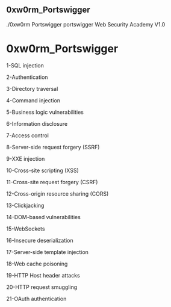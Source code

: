 ## 0xw0rm_Portswigger
./0xw0rm Portswigger
portswigger Web Security Academy  V1.0

# 0xw0rm_Portswigger
1-SQL injection

2-Authentication

3-Directory traversal

4-Command injection

5-Business logic vulnerabilities

6-Information disclosure

7-Access control

8-Server-side request forgery (SSRF)

9-XXE injection

10-Cross-site scripting (XSS)

11-Cross-site request forgery (CSRF)

12-Cross-origin resource sharing (CORS)

13-Clickjacking

14-DOM-based vulnerabilities

15-WebSockets

16-Insecure deserialization

17-Server-side template injection

18-Web cache poisoning

19-HTTP Host header attacks

20-HTTP request smuggling

21-OAuth authentication
 
